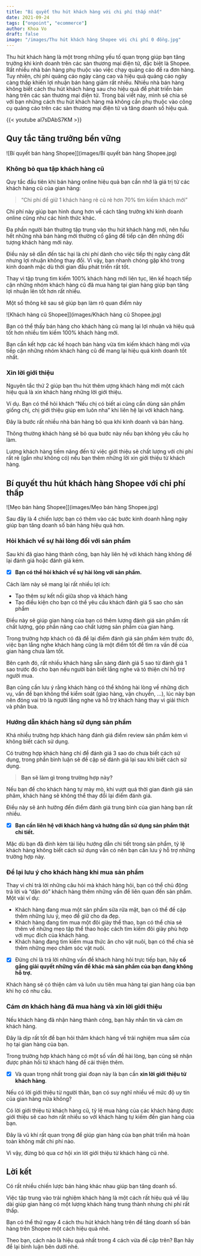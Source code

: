 ```yaml
---
title: "Bí quyết thu hút khách hàng với chi phí thấp nhất"
date: 2021-09-24
tags: ["onpoint", "ecommerce"]
author: Khoa Vo
draft: false
image: "/images/Thu hút khách hàng Shopee với chi phí 0 đồng.jpg"
---
```

Thu hút khách hàng là một trong những yếu tố quan trọng giúp bạn tăng trưởng khi kinh doanh trên các sàn thương mại điện tử, đặc biệt là Shopee.
Rất nhiều nhà bán hàng phụ thuộc vào việc chạy quảng cáo để ra đơn hàng. Tuy nhiên, chi phí quảng cáo ngày càng cao và hiệu quả quảng cáo ngày càng thấp khiến lợi nhuận bán hàng giảm rất nhiều.
Nhiều nhà bán hàng không biết cách thu hút khách hàng sau cho hiệu quả để phát triển bán hàng trên các sàn thương mại điện tử.
Trong bài viết này, mình sẽ chia sẻ với bạn những cách thu hút khách hàng mà không cần phụ thuộc vào công cụ quảng cáo trên các sàn thương mại điện tử và tăng doanh số hiệu quả.

{{< youtube aI7sDAbS7KM >}}

## Quy tắc tăng trưởng bền vững

![Bí quyết bán hàng Shopee]](images/Bí quyết bán hàng Shopee.jpg)

### Không bỏ qua tập khách hàng cũ

Quy tắc đầu tiên khi bán hàng online hiệu quả bạn cần nhớ là giá trị từ các khách hàng cũ của gian hàng:

> “Chi phí để giữ 1 khách hàng rẻ cũ rẻ hơn 70% tìm kiếm khách mới”

Chi phí này giúp bạn hình dung hơn về cách tăng trưởng khi kinh doanh online cũng như các hình thức khác.

Đa phần người bán thường tập trung vào thu hút khách hàng mới, nên hầu hết những nhà bán hàng mới thường cố gắng để tiếp cận đến những đối tượng khách hàng mới này.

Điều này sẽ dẫn đến tác hại là chi phí dành cho việc tiếp thị ngày càng đắt nhưng lợi nhuận không thay đổi. Vì vậy, bạn nhanh chóng gặp khó trong kinh doanh mặc dù thời gian đầu phát triển rất tốt.

Thay vì tập trung tìm kiếm 100% khách hàng mới liên tục, lên kế hoạch tiếp cận những nhóm khách hàng cũ đã mua hàng tại gian hàng giúp bạn tăng lợi nhuận lên tốt hơn rất nhiều.

Một số thông kê sau sẽ giúp bạn làm rõ quan điểm này

![Khách hàng cũ Shopee]](images/Khách hàng cũ Shopee.jpg)

Bạn có thể thấy bán hàng cho khách hàng cũ mang lại lợi nhuận và hiệu quả tốt hơn nhiều tìm kiếm 100% khách hàng mới.

Bạn cần kết hợp các kế hoạch bán hàng vừa tìm kiếm khách hàng mới vừa tiếp cận những nhóm khách hàng cũ để mang lại hiệu quả kinh doanh tốt nhất.

### Xin lời giới thiệu

Nguyên tắc thứ 2 giúp bạn thu hút thêm ượng khách hàng mới một cách hiệu quả là xin khách hàng những lời giới thiệu.

Ví dụ. Bạn có thể hỏi khách “Nếu chị có biết ai cũng cần dùng sản phẩm giống chị, chị giới thiệu giúp em luôn nha” khi liên hệ lại với khách hàng.

Đây là bước rất nhiều nhà bán hàng bỏ qua khi kinh doanh và bán hàng.

Thông thường khách hàng sẽ bỏ qua bước này nếu bạn không yêu cầu họ làm.

Lượng khách hàng tiềm năng đến từ việc giới thiệu sẽ chất lượng với chi phí rất rẻ (gần như không có) nếu bạn thêm những lời xin giới thiệu từ khách hàng.

## Bí quyết thu hút khách hàng Shopee với chi phí thấp

![Mẹo bán hàng Shopee]](images/Mẹo bán hàng Shopee.jpg)

Sau đây là 4 chiến lược bạn có thêm vào các bước kinh doanh hằng ngày giúp bạn tăng doanh số bán hàng hiệu quả hơn.

### Hỏi khách về sự hài lòng đối với sản phẩm

Sau khi đã giao hàng thành công, bạn hãy liên hệ với khách hàng không để lại đánh giá hoặc đánh giá kém.

- [x] **Bạn có thể hỏi khách về sự hài lòng với sản phẩm.** 

Cách làm này sẽ mang lại rất nhiều lợi ích:

- Tạo thêm sự kết nối giữa shop và khách hàng
- Tạo điều kiện cho bạn có thể yêu cầu khách đánh giá 5 sao cho sản phẩm

Điều này sẽ giúp gian hàng của bạn có thêm lượng đánh giá sản phẩm rất chất lượng, góp phần nâng cao chất lượng sản phẩm của gian hàng.

Trong trường hợp khách có đã để lại điểm đánh giá sản phẩm kém trước đó, việc bạn lắng nghe khách hàng cũng là một điểm tốt để tìm ra vấn đề của gian hàng chưa làm tốt.

Bên cạnh đó, rất nhiều khách hàng sẵn sàng đánh giá 5 sao từ đánh giá 1 sao trước đó cho bạn nếu người bán biết lắng nghe và tỏ thiện chí hỗ trợ người mua.

Bạn cũng cần lưu ý rằng khách hàng có thể không hài lòng về những dịch vụ, vấn đề bạn không thể kiểm soát (giao hàng, vận chuyển, …), lúc này bạn nên đóng vai trò là người lắng nghe và hỗ trợ khách hàng thay vì giải thích và phân bua.

### Hướng dẫn khách hàng sử dụng sản phẩm

Khá nhiều trường hợp khách hàng đánh giá điểm review sản phẩm kém vì không biết cách sử dụng. 

Có trường hợp khách hàng chỉ để đánh giá 3 sao do chưa biết cách sử dụng, trong phần bình luận sẽ đề cập sẽ đánh giá lại sau khi biết cách sử dụng.

> **Bạn sẽ làm gì trong trường hợp này?**

Nếu bạn để cho khách hàng tự mày mò, khi vượt quá thời gian đánh giá sản phâm, khách hàng sẽ không thể thay đổi lại điểm đánh giá.

Điều này sẽ ảnh hưởng đến điểm đánh giá trung bình của gian hàng bạn rất nhiều.

- [x] **Bạn cần liên hệ với khách hàng và hướng dẫn sử dụng sản phẩm thật chi tiết.**

Mặc dù bạn đã đính kèm tài liệu hướng dẫn chi tiết trong sản phẩm, tỷ lệ khách hàng không biết cách sử dụng vẫn có nên bạn cần lưu ý hỗ trợ những trường hợp này.

### Để lại lưu ý cho khách hàng khi mua sản phẩm

Thay vì chỉ trả lời những câu hỏi mà khách hàng hỏi, bạn có thể chủ động trả lời và “dặn dò” khách hàng thêm những vấn đề liên quan đến sản phẩm. Một vài ví dụ:

- Khách hàng đang mua một sản phẩm sữa rữa mặt, bạn có thể đề cập thêm những lưu ý, mẹo để giữ cho da đẹp.
- Khách hàng đang tìm mua một đôi giày thể thao, bạn có thể chia sẻ thêm về những mẹo tập thể thao hoặc cách tìm kiếm đôi giày phù hợp với mục đích của khách hàng.
- Khách hàng đang tìm kiếm mua thức ăn cho vật nuôi, bạn có thể chia sẻ thêm những mẹo chăm sóc vật nuôi.

- [x] Đừng chỉ là trả lời những vấn đề khách hàng hỏi trực tiếp bạn, hãy **cố gắng giải quyết những vấn đề khác mà sản phẩm của bạn đang không hỗ trợ.**

Khách hàng sẽ có thiện cảm và luôn ưu tiên mua hàng tại gian hàng của bạn khi họ có nhu cầu.

### Cám ơn khách hàng đã mua hàng và xin lời giới thiệu

Nếu khách hàng đã nhận hàng thành công, bạn hãy nhắn tin và cảm ơn khách hàng.

Đây là dịp rất tốt để bạn hỏi thăm khách hàng về trải nghiệm mua sắm của họ tại gian hàng của bạn.

Trong trường hợp khách hàng có một số vấn đề hài lòng, bạn cũng sẽ nhận được phản hồi từ khách hàng để cải thiện thêm.

- [x] Và quan trọng nhất trong giai đoạn này là bạn cần **xin lời giới thiệu từ khách hàng**.

Nếu có lời giới thiệu từ người thân, bạn có suy nghĩ nhiều về mức độ uy tín của gian hàng nữa không?

Có lời giới thiệu từ khách hàng cũ, tỷ lệ mua hàng của các khách hàng được giới thiệu sẽ cao hơn rất nhiều so với khách hàng tự kiếm đến gian hàng của bạn.

Đây là vũ khí rất quan trọng để giúp gian hàng của bạn phát triển mà hoàn toàn không mất chi phí nào.

Vì vậy, đừng bỏ qua cơ hội xin lời giới thiệu từ khách hàng cũ nhé.

## Lời kết

Có rất nhiều chiến lược bán hàng khác nhau giúp bạn tăng doanh số.

Việc tập trung vào trải nghiệm khách hàng là một cách rất hiệu quả về lâu dài giúp gian hàng có một lượng khách hàng trung thành nhưng chi phí rất thấp.

Bạn có thể thử ngay 4 cách thu hút khách hàng trên để tăng doanh số bán hàng trên Shopee một cách hiệu quả nhé.

Theo bạn, cách nào là hiệu quả nhất trong 4 cách vừa đề cập trên? Bạn hãy để lại bình luận bên dưới nhé.
